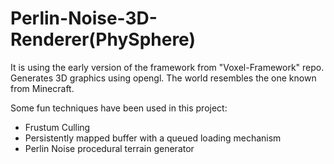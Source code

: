 # Perlin-Noise-3D-Renderer(PhySphere)
It is using the early version of the framework from "Voxel-Framework" repo. Generates 3D graphics using opengl. The world resembles the one known from Minecraft. 

Some fun techniques have been used in this project:
- Frustum Culling
- Persistently mapped buffer with a queued loading mechanism
- Perlin Noise procedural terrain generator
